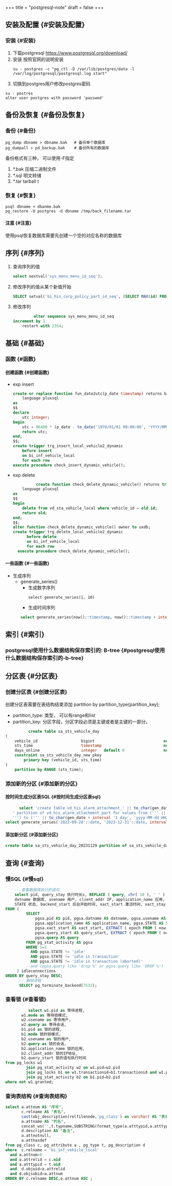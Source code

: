 +++
title = "postgresql-note"
draft = false
+++
## 安装及配置 {#安装及配置}
### 安装 {#安装}
1.  下载postgresql   <https://www.postgresql.org/download/>
2.  安装 按照官网的说明安装
    ```shell
    su - postgres -c "pg_ctl -D /var/lib/postgres/data -l /var/log/postgresql/postgresql.log start"
    ```
3.  切换到postgres用户修改postgres密码
<!--listend-->
```shell
su - postres
alter user postgres with password 'passwod'
```
## 备份及恢复 {#备份及恢复}
### 备份 {#备份}
```shell
pg_dump dbname > dbname.bak   # 备份单个数据库
pg_dumpall > pd_backup.bak    # 备份所有的数据库
```
备份格式有三种， 可以使用-F指定
1.  \*.bak 压缩二进制文件
2.  \*.sql 明文转储
3.  \*.tar tarball  t
### 恢复 {#恢复}
```shell
psql dbname < dbanme.bak
pg_restore -U postgres -d dbname /tmp/back_filename.tar
```
#### 注意 {#注意}
使用psql恢复数据库需要先创建一个空的对应名称的数据库
## 序列 {#序列}
1.  查询序列的值
    ```sql
    select nextval('sys_menu_menu_id_seq');
    ```
2.  修改序列的值从某个新值开始
    ```sql
    SELECT setval('bi_his_corp_policy_part_id_seq', (SELECT MAX(id) FROM bi_his_corp_policy));
    ```
3.  修改序列
    ```sql
             alter sequence sys_menu_menu_id_seq
    increment by 1
        restart with 2354;
    ```
## 基础 {#基础}
### 函数 {#函数}
#### 创建函数 {#创建函数}
<!--list-separator-->
-  exp insert
    ```sql
    create or replace function fun_date2utc(p_date timestamp) returns bigint
        language pluxsql
    as
    $$
    declare
        utc integer;
    begin
        utc = 86400 * (p_date - to_date('1970/01/01 00:00:00', 'YYYY/MM/DD HH24:MI:SS')) - 8*3600;
        return utc;
    end;
    $$;
    create trigger trg_insert_local_vehicle2_dynamic
        before insert
        on bi_inf_vehicle_local
        for each row
    execute procedure check_insert_dynamic_vehicle();
    ```
<!--list-separator-->
-  exp delete
    ```sql
              create function check_delete_dynamic_vehicle() returns trigger
        language pluxsql
    as
    $$
    begin
        delete from vd_sta_vehicle_local where vehicle_id = old.id;
        return old;
    end;
    $$;
    alter function check_delete_dynamic_vehicle() owner to uxdb;
    create trigger trg_delete_local_vehicle2_dynamic
          before delete
          on bi_inf_vehicle_local
          for each row
      execute procedure check_delete_dynamic_vehicle();
    ```
#### 一些函数 {#一些函数}
<!--list-separator-->
-  生成序列
    -   generate_series()
        -   生成数字序列
            ```nil
            select generate_series(1, 10)
            ```
        -   生成时间序列
        <!--listend-->
        ```sql
        select generate_series(now()::timestamp, now()::timestamp + interval '100 day', interval '1 day')
        ```
## 索引 {#索引}
### postgresql使用什么数据结构保存索引的: B-tree {#postgresql使用什么数据结构保存索引的-b-tree}
## 分区表 {#分区表}
### 创建分区表 {#创建分区表}
创建分区表需要在表结构结束添加 partition by partition_type(partition_key);
-   partition_type: 类型， 可以有range和list
-   partition_key: 分区字段，分区字段必须是主键或者是主键的一部分。
<!--listend-->
```sql
          create table sa_sts_vehicle_day
(
    vehicle_id                   bigint                              not null,
    sts_time                     timestamp                           not null,
    days_online                  integer   default 0                 not null,
    constraint sa_sts_vehicle_day_new_pkey
        primary key (vehicle_id, sts_time)
)
    partition by RANGE (sts_time);
```
### 添加新的分区 {#添加新的分区}
#### 按时间生成分区表SQL {#按时间生成分区表sql}
```sql
      select 'create table vd_his_alarm_attachment_' || to_char(gen_date, 'yyyyMMdd') ||
   ' partition of vd_his_alarm_attachment_part for values from (''' || to_char(gen_date, 'yyyy-MM-dd HH24:mi:ss') ||
   ''') to (''' || to_char(gen_date + interval '1 day', 'yyyy-MM-dd HH24:mi:ss') || ''');' from (
select generate_series('2022-09-28'::date, '2023-12-31'::date, interval '1 day') gen_date) s
```
#### 添加新分区 {#添加新分区}
```sql
create table sa_sts_vehicle_day_20231129 partition of sa_sts_vehicle_day for values from ('2023-11-29 00:00:00') to ('2023-11-30 00:00:00');
```
## 查询 {#查询}
### 慢SQL {#慢sql}
```sql
    -- 查看数据库执行的语句
    select pid, query_stay 执行时长s, REPLACE ( query, chr( 10 ), ' ' ) AS sql语句,
    datname 数据库, usename 用户, client_addr IP, application_name 应用,
    STATE 状态, backend_start 后台开始时间, xact_start 激活时间, xact_stay 激活时长s, query_start 开始执行时间
FROM (
         SELECT
             pgsa.pid AS pid, pgsa.datname AS datname, pgsa.usename AS usename, pgsa.client_addr client_addr,
             pgsa.application_name AS application_name, pgsa.STATE AS STATE, pgsa.backend_start AS backend_start,
             pgsa.xact_start AS xact_start, EXTRACT ( epoch FROM ( now( ) - pgsa.xact_start ) ) AS xact_stay,
             pgsa.query_start AS query_start, EXTRACT ( epoch FROM ( now( ) - pgsa.query_start ) ) AS query_stay,
             pgsa.query AS query
         FROM pg_stat_activity AS pgsa
         WHERE 1=1
           AND pgsa.STATE != 'idle'
           AND pgsa.STATE != 'idle in transaction'
           AND pgsa.STATE != 'idle in transaction (aborted)'
         --and (pgsa.query like 'drop %' or pgsa.query like 'DROP %')
     ) idleconnections
ORDER BY query_stay DESC;
      -- 删除进程
      SELECT pg_terminate_backend(7532);
```
### 查看锁 {#查看锁}
```sql
          select w1.pid as 等待进程,
       w1.mode as 等待锁模式,
       w2.usename as 等待用户,
       w2.query as 等待会话,
       b1.pid as 锁的进程,
       b1.mode 锁的锁模式,
       b2.usename as 锁的用户,
       b2.query as 锁的会话,
       b2.application_name 锁的应用,
       b2.client_addr 锁的IP地址,
       b2.query_start 锁的语句执行时间
from pg_locks w1
         join pg_stat_activity w2 on w1.pid=w2.pid
         join pg_locks b1 on w1.transactionid=b1.transactionid and w1.pid!=b1.pid
         join pg_stat_activity b2 on b1.pid=b2.pid
where not w1.granted;
```
### 查询表结构 {#查询表结构}
```sql
select a.attnum AS "序号",
       c.relname AS "表名",
       cast(obj_description(relfilenode,'pg_class') as varchar) AS "表名描述",
       a.attname AS "列名",
       concat_ws('',t.typname,SUBSTRING(format_type(a.atttypid,a.atttypmod) from '\(.*\)')) as "字段类型",
       d.description AS "备注",
       a.attnotnull,
       a.atthasdef
from pg_class c, pg_attribute a , pg_type t, pg_description d
where  c.relname = 'bi_inf_vehicle_local'
  and a.attnum>0
  and a.attrelid = c.oid
  and a.atttypid = t.oid
  and  d.objoid=a.attrelid
  and d.objsubid=a.attnum
ORDER BY c.relname DESC,a.attnum ASC ;
```
